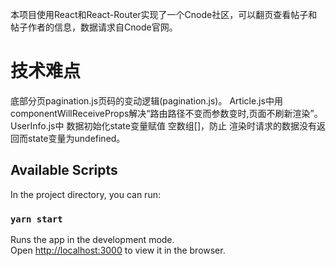 本项目使用React和React-Router实现了一个Cnode社区，可以翻页查看帖子和帖子作者的信息，数据请求自Cnode官网。

# 技术难点
底部分页pagination.js页码的变动逻辑(pagination.js)。
Article.js中用componentWillReceiveProps解决“路由路径不变而参数变时,页面不刷新渲染”。
UserInfo.js中 数据初始化state变量赋值 空数组[]，防止 渲染时请求的数据没有返回而state变量为undefined。

## Available Scripts
In the project directory, you can run:

### `yarn start`
Runs the app in the development mode.<br />
Open [http://localhost:3000](http://localhost:3000) to view it in the browser.

